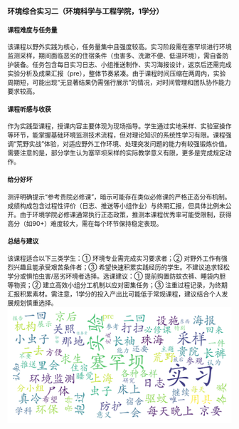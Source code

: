 ### 环境综合实习二（环境科学与工程学院，1学分）

#### 课程难度与任务量  
该课程以野外实践为核心，任务量集中且强度较高。实习阶段需在塞罕坝进行环境监测采样，期间面临恶劣的住宿条件（虫害多、洗漱不便、低温环境），需自备防护装备。任务包含每日实习日志、小组推送制作、实习海报设计，返京后还需完成实验分析及成果汇报（pre），整体节奏紧凑。由于课程时间压缩在两周内，实验周期短，可能出现“无显著结果仍需强行展示”的情况，对时间管理和团队协作能力要求较高。

#### 课程听感与收获  
作为实践型课程，授课内容主要体现为现场指导。学生通过实地采样、实验室操作等环节，能掌握基础环境监测技术流程，但对理论知识的系统性学习有限。课程强调“荒野实战”体验，对适应野外工作环境、处理突发问题的能力有较强锻炼价值。需要注意的是，部分学生认为塞罕坝采样的实际教学意义有限，更多是完成规定动作。

#### 给分好坏  
测评明确提示“参考贵院必修课”，暗示可能存在类似必修课的严格正态分布机制。成绩构成包含过程性评价（日志、推送等小组作业）与终期汇报，但具体比例未公开。由于环境学院必修课通常执行正态政策，推测本课程优秀率可能受限制，获得高分（如90+）难度较大，需在每个环节保持稳定表现。

#### 总结与建议  
该课程适合以下三类学生：① 环境专业需完成实习要求者；② 对野外工作有强烈兴趣且能承受艰苦条件者；③ 希望快速积累实践经历的学生。不建议追求轻松学分或惧怕虫害/恶劣环境者选择。选课建议：① 提前购置防蚊衣裤、睡袋内胆等物资；② 建立高效小组分工机制以应对密集任务；③ 注重过程记录，为终期汇报积累素材。需注意，1学分的投入产出比可能低于常规课程，建议结合个人发展规划慎重选择。
![wordcloud](wordcloud.png)